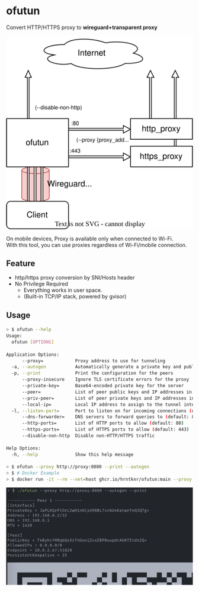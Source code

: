 # ofutun

Convert HTTP/HTTPS proxy to **wireguard+transparent proxy**

![arch](./arch.drawio.svg)

On mobile devices, Proxy is available only when connected to Wi-Fi.  
With this tool, you can use proxies regardless of Wi-Fi/mobile connection.

## Feature

- http/https proxy conversion by SNI/Hosts header
- No Privilege Required
  - Everything works in user space.
  - (Built-in TCP/IP stack, powered by gvisor)

## Usage

```sh
> $ ofutun --help                                 
Usage:
  ofutun [OPTIONS]

Application Options:
      --proxy=            Proxy address to use for tunneling
  -a, --autogen           Automatically generate a private key and public key for the server
  -p, --print             Print the configuration for the peers
      --proxy-insecure    Ignore TLS certificate errors for the proxy
      --private-key=      Base64-encoded private key for the server
      --peer=             List of peer public keys and IP addresses in the format <public-key>,<ip>
      --priv-peer=        List of peer private keys and IP addresses in the format <private-key>,<ip>
      --local-ip=         Local IP address to assign to the tunnel interface (default: 192.168.0.1)
  -l, --listen-port=      Port to listen on for incoming connections (default: 51820)
      --dns-forwarder=    DNS servers to forward queries to (default: 8.8.8.8, 1.1.1.1)
      --http-ports=       List of HTTP ports to allow (default: 80)
      --https-ports=      List of HTTPS ports to allow (default: 443)
      --disable-non-http  Disable non-HTTP/HTTPS traffic

Help Options:
  -h, --help              Show this help message

> $ ofutun --proxy http://proxy:8080 --print --autogen
> $ # Docker Example
> $ docker run -it --rm --net=host ghcr.io/hrntknr/ofutun:main --proxy http://proxy:8080 --print --autogen
```

![screenshot.png](./screenshot.png)
